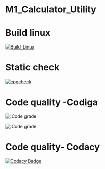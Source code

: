 # M1_Calculator_Utility

# Build linux
[![Build-Linux](https://github.com/Vaibhav9999999/M1_Calculator_Utility/actions/workflows/Build-Linux.yml/badge.svg)](https://github.com/Vaibhav9999999/M1_Calculator_Utility/actions/workflows/Build-Linux.yml)

# Static check
[![cppcheck](https://github.com/Vaibhav9999999/M1_Calculator_Utility/actions/workflows/Static-check.yml/badge.svg)](https://github.com/Vaibhav9999999/M1_Calculator_Utility/actions/workflows/Static-check.yml)

# Code quality -Codiga #
![iCode grade](https://api.codiga.io/project/31107/score/svg)

![iCode grade](https://api.codiga.io/project/31107/status/svg)





# Code quality- Codacy
[![Codacy Badge](https://app.codacy.com/project/badge/Grade/96796505bc2840608252240367b82dc1)](https://www.codacy.com/gh/Vaibhav9999999/M1_Calculator_Utility/dashboard?utm_source=github.com&amp;utm_medium=referral&amp;utm_content=Vaibhav9999999/M1_Calculator_Utility&amp;utm_campaign=Badge_Grade)

